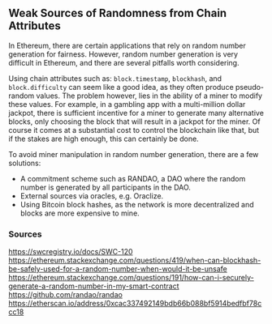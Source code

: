 ## Weak Sources of Randomness from Chain Attributes

In Ethereum, there are certain applications that rely on random number generation for fairness. However, random number generation is very difficult in Ethereum, and there are several pitfalls worth considering. 

Using chain attributes such as: `block.timestamp`, `blockhash`, and `block.difficulty` can seem like a good idea, as they often produce pseudo-random values. The problem however, lies in the ability of a miner to modify these values. For example, in a gambling app with a multi-million dollar jackpot, there is sufficient incentive for a miner to generate many alternative blocks, only choosing the block that will result in a jackpot for the miner. Of course it comes at a substantial cost to control the blockchain like that, but if the stakes are high enough, this can certainly be done.

To avoid miner manipulation in random number generation, there are a few solutions:

- A commitment scheme such as RANDAO, a DAO where the random number is generated by all participants in the DAO.
- External sources via oracles, e.g. Oraclize.
- Using Bitcoin block hashes, as the network is more decentralized and blocks are more expensive to mine.

### Sources

https://swcregistry.io/docs/SWC-120
https://ethereum.stackexchange.com/questions/419/when-can-blockhash-be-safely-used-for-a-random-number-when-would-it-be-unsafe
https://ethereum.stackexchange.com/questions/191/how-can-i-securely-generate-a-random-number-in-my-smart-contract
https://github.com/randao/randao
https://etherscan.io/address/0xcac337492149bdb66b088bf5914bedfbf78ccc18